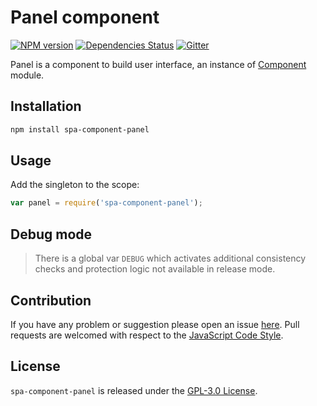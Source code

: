 Panel component
===============

[![NPM version](https://img.shields.io/npm/v/spa-component-panel.svg?style=flat-square)](https://www.npmjs.com/package/spa-component-panel)
[![Dependencies Status](https://img.shields.io/david/spasdk/component-panel.svg?style=flat-square)](https://david-dm.org/spasdk/component-panel)
[![Gitter](https://img.shields.io/badge/gitter-join%20chat-blue.svg?style=flat-square)](https://gitter.im/DarkPark/spasdk)


Panel is a component to build user interface, an instance of [Component](https://github.com/spasdk/component) module.


## Installation ##

```bash
npm install spa-component-panel
```


## Usage ##

Add the singleton to the scope:

```js
var panel = require('spa-component-panel');
```


## Debug mode ##

> There is a global var `DEBUG` which activates additional consistency checks and protection logic not available in release mode.


## Contribution ##

If you have any problem or suggestion please open an issue [here](https://github.com/spasdk/component-panel/issues).
Pull requests are welcomed with respect to the [JavaScript Code Style](https://github.com/DarkPark/jscs).


## License ##

`spa-component-panel` is released under the [GPL-3.0 License](http://opensource.org/licenses/GPL-3.0).
